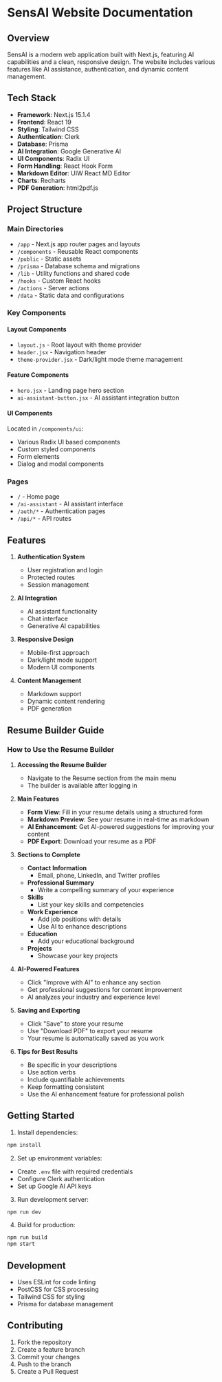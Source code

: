 # SensAI Website Documentation

## Overview
SensAI is a modern web application built with Next.js, featuring AI capabilities and a clean, responsive design. The website includes various features like AI assistance, authentication, and dynamic content management.

## Tech Stack
- **Framework**: Next.js 15.1.4
- **Frontend**: React 19
- **Styling**: Tailwind CSS
- **Authentication**: Clerk
- **Database**: Prisma
- **AI Integration**: Google Generative AI
- **UI Components**: Radix UI
- **Form Handling**: React Hook Form
- **Markdown Editor**: UIW React MD Editor
- **Charts**: Recharts
- **PDF Generation**: html2pdf.js

## Project Structure

### Main Directories
- `/app` - Next.js app router pages and layouts
- `/components` - Reusable React components
- `/public` - Static assets
- `/prisma` - Database schema and migrations
- `/lib` - Utility functions and shared code
- `/hooks` - Custom React hooks
- `/actions` - Server actions
- `/data` - Static data and configurations

### Key Components

#### Layout Components
- `layout.js` - Root layout with theme provider
- `header.jsx` - Navigation header
- `theme-provider.jsx` - Dark/light mode theme management

#### Feature Components
- `hero.jsx` - Landing page hero section
- `ai-assistant-button.jsx` - AI assistant integration button

#### UI Components
Located in `/components/ui`:
- Various Radix UI based components
- Custom styled components
- Form elements
- Dialog and modal components

### Pages
- `/` - Home page
- `/ai-assistant` - AI assistant interface
- `/auth/*` - Authentication pages
- `/api/*` - API routes

## Features
1. **Authentication System**
   - User registration and login
   - Protected routes
   - Session management

2. **AI Integration**
   - AI assistant functionality
   - Chat interface
   - Generative AI capabilities

3. **Responsive Design**
   - Mobile-first approach
   - Dark/light mode support
   - Modern UI components

4. **Content Management**
   - Markdown support
   - Dynamic content rendering
   - PDF generation

## Resume Builder Guide

### How to Use the Resume Builder

1. **Accessing the Resume Builder**
   - Navigate to the Resume section from the main menu
   - The builder is available after logging in

2. **Main Features**
   - **Form View**: Fill in your resume details using a structured form
   - **Markdown Preview**: See your resume in real-time as markdown
   - **AI Enhancement**: Get AI-powered suggestions for improving your content
   - **PDF Export**: Download your resume as a PDF

3. **Sections to Complete**
   - **Contact Information**
     - Email, phone, LinkedIn, and Twitter profiles
   - **Professional Summary**
     - Write a compelling summary of your experience
   - **Skills**
     - List your key skills and competencies
   - **Work Experience**
     - Add job positions with details
     - Use AI to enhance descriptions
   - **Education**
     - Add your educational background
   - **Projects**
     - Showcase your key projects

4. **AI-Powered Features**
   - Click "Improve with AI" to enhance any section
   - Get professional suggestions for content improvement
   - AI analyzes your industry and experience level

5. **Saving and Exporting**
   - Click "Save" to store your resume
   - Use "Download PDF" to export your resume
   - Your resume is automatically saved as you work

6. **Tips for Best Results**
   - Be specific in your descriptions
   - Use action verbs
   - Include quantifiable achievements
   - Keep formatting consistent
   - Use the AI enhancement feature for professional polish

## Getting Started

1. Install dependencies:
```bash
npm install
```

2. Set up environment variables:
- Create `.env` file with required credentials
- Configure Clerk authentication
- Set up Google AI API keys

3. Run development server:
```bash
npm run dev
```

4. Build for production:
```bash
npm run build
npm start
```

## Development
- Uses ESLint for code linting
- PostCSS for CSS processing
- Tailwind CSS for styling
- Prisma for database management

## Contributing
1. Fork the repository
2. Create a feature branch
3. Commit your changes
4. Push to the branch
5. Create a Pull Request
